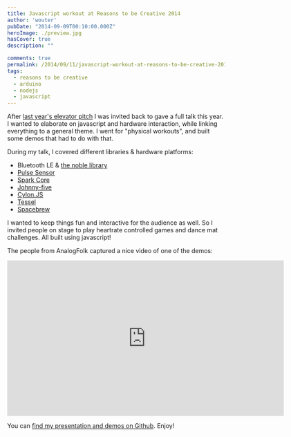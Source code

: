 ```yaml
---
title: Javascript workout at Reasons to be Creative 2014
author: 'wouter'
pubDate: "2014-09-09T00:10:00.000Z"
heroImage: ./preview.jpg
hasCover: true
description: ""

comments: true
permalink: /2014/09/11/javascript-workout-at-reasons-to-be-creative-2014/
tags:
  - reasons to be creative
  - arduino
  - nodejs
  - javascript
---
```

After [last year's elevator pitch](/2013/09/05/500-people-controlled-my-arduino-at-reasons-to-be-creative-2013/) I was invited back to gave a full talk this year. I wanted to elaborate on javascript and hardware interaction, while linking everything to a general theme. I went for "physical workouts", and built some demos that had to do with that.

During my talk, I covered different libraries & hardware platforms:

- Bluetooth LE & [the noble library](https://github.com/noble/noble)
- [Pulse Sensor](https://pulsesensor.com/)
- [Spark Core](https://www.kickstarter.com/projects/sparkdevices/spark-core-wi-fi-for-everything-arduino-compatible)
- [Johnny-five](http://johnny-five.io/)
- [Cylon.JS](https://cylonjs.com/)
- [Tessel](https://tessel.io/)
- [Spacebrew](http://docs.spacebrew.cc/)

I wanted to keep things fun and interactive for the audience as well. So I invited people on stage to play heartrate controlled games and dance mat challenges. All built using javascript!

The people from AnalogFolk captured a nice video of one of the demos:

<iframe src="https://player.vimeo.com/video/105886639" width="640" height="360" frameborder="0" allow="autoplay; fullscreen" allowfullscreen></iframe>

You can [find my presentation and demos on Github](https://github.com/wouterverweirder/javascript-workout). Enjoy!
